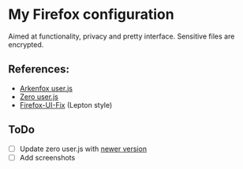 # My Firefox configuration

Aimed at functionality, privacy and pretty interface. Sensitive files are encrypted.

## References:
- [Arkenfox user.js](https://github.com/arkenfox/user.js)
- [Zero user.js](https://pastebin.com/2gJtp1im)
- [Firefox-UI-Fix](https://github.com/black7375/Firefox-UI-Fix) (Lepton style)

## ToDo
- [ ] Update zero user.js with [newer version](https://pastebin.com/UHHnJ608)
- [ ] Add screenshots
